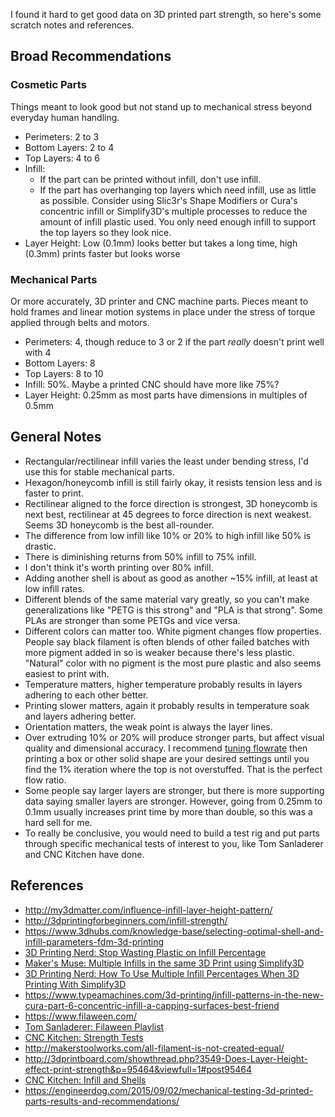 I found it hard to get good data on 3D printed part strength, so here's some scratch notes and references.

## Broad Recommendations

### Cosmetic Parts

Things meant to look good but not stand up to mechanical stress beyond everyday human handling.

* Perimeters: 2 to 3
* Bottom Layers: 2 to 4
* Top Layers: 4 to 6
* Infill:
    * If the part can be printed without infill, don't use infill.
    * If the part has overhanging top layers which need infill, use as little as possible. Consider using Slic3r's Shape Modifiers or Cura's concentric infill or Simplify3D's multiple processes to reduce the amount of infill plastic used. You only need enough infill to support the top layers so they look nice.
* Layer Height: Low (0.1mm) looks better but takes a long time, high (0.3mm) prints faster but looks worse

### Mechanical Parts

Or more accurately, 3D printer and CNC machine parts. Pieces meant to hold frames and linear motion systems in place under the stress of torque applied through belts and motors.

* Perimeters: 4, though reduce to 3 or 2 if the part *really* doesn't print well with 4
* Bottom Layers: 8
* Top Layers: 8 to 10
* Infill: 50%. Maybe a printed CNC should have more like 75%?
* Layer Height: 0.25mm as most parts have dimensions in multiples of 0.5mm

## General Notes

* Rectangular/rectilinear infill varies the least under bending stress, I'd use this for stable mechanical parts.
* Hexagon/honeycomb infill is still fairly okay, it resists tension less and is faster to print.
* Rectilinear aligned to the force direction is strongest, 3D honeycomb is next best, rectilinear at 45 degrees to force direction is next weakest. Seems 3D honeycomb is the best all-rounder.
* The difference from low infill like 10% or 20% to high infill like 50% is drastic.
* There is diminishing returns from 50% infill to 75% infill.
* I don't think it's worth printing over 80% infill.
* Adding another shell is about as good as another ~15% infill, at least at low infill rates.
* Different blends of the same material vary greatly, so you can't make generalizations like "PETG is this strong" and "PLA is that strong". Some PLAs are stronger than some PETGs and vice versa.
* Different colors can matter too. White pigment changes flow properties. People say black filament is often blends of other failed batches with more pigment added in so is weaker because there's less plastic. "Natural" color with no pigment is the most pure plastic and also seems easiest to print with.
* Temperature matters, higher temperature probably results in layers adhering to each other better.
* Printing slower matters, again it probably results in temperature soak and layers adhering better.
* Orientation matters, the weak point is always the layer lines.
* Over extruding 10% or 20% will produce stronger parts, but affect visual quality and dimensional accuracy. I recommend [tuning flowrate](http://www.desiquintans.com/flowrate) then printing a box or other solid shape are your desired settings until you find the 1% iteration where the top is not overstuffed. That is the perfect flow ratio.
* Some people say larger layers are stronger, but there is more supporting data saying smaller layers are stronger. However, going from 0.25mm to 0.1mm usually increases print time by more than double, so this was a hard sell for me.
* To really be conclusive, you would need to build a test rig and put parts through specific mechanical tests of interest to you, like Tom Sanladerer and CNC Kitchen have done.

## References

* http://my3dmatter.com/influence-infill-layer-height-pattern/
* http://3dprintingforbeginners.com/infill-strength/
* https://www.3dhubs.com/knowledge-base/selecting-optimal-shell-and-infill-parameters-fdm-3d-printing
* [3D Printing Nerd: Stop Wasting Plastic on Infill Percentage](https://www.youtube.com/watch?v=fuGqsZjdPQM)
* [Maker's Muse: Multiple Infills in the same 3D Print using Simplify3D](https://www.youtube.com/watch?v=UTs7Y5VGNm8)
* [3D Printing Nerd: How To Use Multiple Infill Percentages When 3D Printing With Simplify3D](https://www.youtube.com/watch?v=9hw-6KTvZdA)
* https://www.typeamachines.com/3d-printing/infill-patterns-in-the-new-cura-part-6-concentric-infill-a-capping-surfaces-best-friend
* https://www.filaween.com/
* [Tom Sanladerer: Filaween Playlist](https://www.youtube.com/watch?v=sJER9QYnAcw&list=PLDJMid0lOOYl8TZJV9xHznKFq5yA5ZTi2)
* [CNC Kitchen: Strength Tests](https://www.youtube.com/watch?v=mIv507btE08&list=PLEOQTmIWJ_rncRcWmjQIvMKFAeM071CXM)
* http://makerstoolworks.com/all-filament-is-not-created-equal/
* http://3dprintboard.com/showthread.php?3549-Does-Layer-Height-effect-print-strength&p=95464&viewfull=1#post95464
* [CNC Kitchen: Infill and Shells](https://www.youtube.com/watch?v=AmEaNAwFSfI)
* https://engineerdog.com/2015/09/02/mechanical-testing-3d-printed-parts-results-and-recommendations/